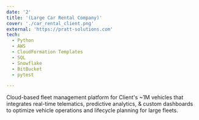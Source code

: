 ```yaml
---
date: '2'
title: '(Large Car Rental Company)'
cover: './car_rental_client.png'
external: 'https://pratt-solutions.com'
tech:
  - Python
  - AWS
  - CloudFormation Templates
  - SQL
  - Snowflake
  - BitBucket
  - pytest

---
```


Cloud-based fleet management platform for Client's ~1M vehicles that integrates real-time telematics, predictive analytics, & custom dashboards to optimize vehicle operations and lifecycle planning for large fleets.
